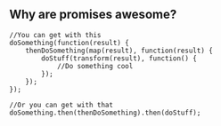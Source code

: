 Why are promises awesome?
------
    //You can get with this
    doSomething(function(result) {
        thenDoSomething(map(result), function(result) {
            doStuff(transform(result), function() {
                //Do something cool
            });
        });
    });
    
    //Or you can get with that
    doSomething.then(thenDoSomething).then(doStuff);
